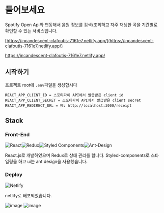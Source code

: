 # 들어보세요
Spotify Open Api와 연동해서 음원 정보를 검색/조회하고 자주 재생한 곡을 기간별로 확인할 수 있는 서비스입니다.

[https://incandescent-clafoutis-7161e7.netlify.app/](https://incandescent-clafoutis-7161e7.netlify.app/)

https://incandescent-clafoutis-7161e7.netlify.app/

## 시작하기
프로젝트 root에 `.env`파일을 생성합시다
```
REACT_APP_CLIENT_ID = 스포티파이 API에서 발급받은 client id
REACT_APP_CLIENT_SECRET = 스포티파이 API에서 발급받은 client secret
REACT_APP_REDIRECT_URL = 예: http://localhost:3000/receipt
```

## Stack

### Front-End

![React](https://img.shields.io/badge/react-%2320232a.svg?style=for-the-badge&logo=react&logoColor=%2361DAFB)![Redux](https://img.shields.io/badge/redux-%23593d88.svg?style=for-the-badge&logo=redux&logoColor=white)![Styled Components](https://img.shields.io/badge/styled--components-DB7093?style=for-the-badge&logo=styled-components&logoColor=white)![Ant-Design](https://img.shields.io/badge/-AntDesign-%230170FE?style=for-the-badge&logo=ant-design&logoColor=white)

React.js로 개발하였으며 Redux로 상태 관리를 합니다. Styled-components로 스타일링을 하고 ui는 ant design을 사용했습니다.

### Deploy

![Netlify](https://img.shields.io/badge/netlify-%23000000.svg?style=for-the-badge&logo=netlify&logoColor=#00C7B7)

netlify로 배포되었습니다.


![image](https://user-images.githubusercontent.com/65494214/182382740-120cd36b-fb7d-440a-97ac-ab1eb5d60ea2.png)
![image](https://user-images.githubusercontent.com/65494214/182382797-40bc47ed-14c0-4b6b-8ca4-9883251cf46b.png)
